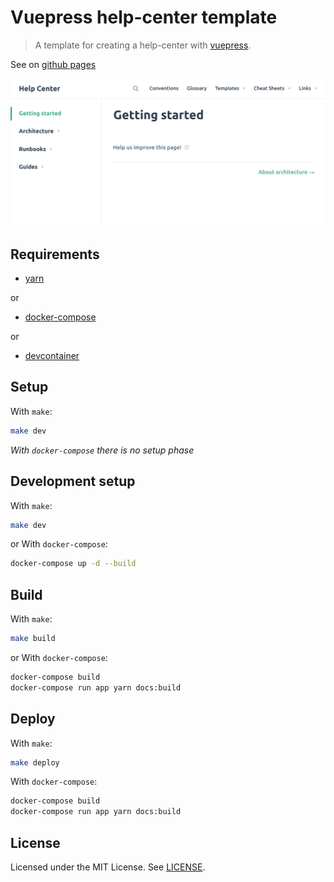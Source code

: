 # Vuepress help-center template

> A template for creating a help-center with [vuepress](https://vuepress.vuejs.org/).

See on [github pages](https://jvautier.github.io/vuepress-helpcenter-template/)



![screenshot-002](screenshot-002.png)

## Requirements

- [yarn](https://yarnpkg.com/)

or
- [docker-compose](https://docs.docker.com/compose/)

or
- [devcontainer](https://code.visualstudio.com/docs/remote/containers)

## Setup

With `make`:

```sh
make dev
```

_With `docker-compose` there is no setup phase_

## Development setup

With `make`:

```sh
make dev
```

or With `docker-compose`:
```sh
docker-compose up -d --build
```

## Build

With `make`:

```sh
make build
```

or With `docker-compose`:
```sh
docker-compose build
docker-compose run app yarn docs:build
```

## Deploy

With `make`:

```sh
make deploy
```

With `docker-compose`:
```sh
docker-compose build
docker-compose run app yarn docs:build
```

## License

Licensed under the MIT License. See [LICENSE](LICENCE).